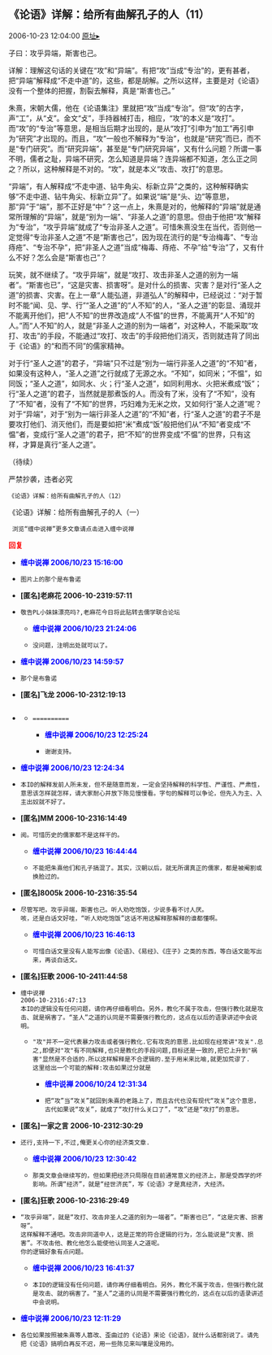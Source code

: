 ## 《论语》详解：给所有曲解孔子的人（11）
2006-10-23 12:04:00
[原址▸](http://www.fxgan.com/chan_time/2006_07_12/363.htm)



 



 


 子曰：攻乎异端，斯害也己。


 


 详解：理解这句话的关键在“攻”和“异端”。有把“攻”当成“专治”的，更有甚者，把“异端”解释成“不走中道”的，这些，都是胡解。之所以这样，主要是对《论语》没有一个整体的把握，割裂去解释，真是“斯害也己。”


 


 朱熹，宋朝大儒，他在《论语集注》里就把“攻”当成“专治”。但“攻”的古字，声“工”，从“攴”。金文“攴”，手持器械打击，相应，“攻”的本义是“攻打”。而“攻”的“专治”等意思，是相当后期才出现的，是从“攻打”引申为“加工”再引申为“研究”才出现的。而且，“攻”一般也不解释为“专治”，也就是“研究”而已，而不是“专门研究”。而“研究异端”，甚至是“专门研究异端”，又有什么问题？所谓一事不明，儒者之耻，异端不研究，怎么知道是异端？连异端都不知道，怎么正之同之？所以，这种解释是不对的。“攻”，就是本义“攻击、攻打”的意思。


 


 “异端”，有人解释成“不走中道、钻牛角尖、标新立异”之类的，这种解释确实够“不走中道、钻牛角尖、标新立异”了。如果说“端”是“头、边”等意思，那“异”于“端”，那不正好是“中”？这一点上，朱熹是对的，他解释的“异端”就是通常所理解的“异端”，就是“别为一端”、“非圣人之道”的意思。但由于他把“攻”解释为“专治”，“攻乎异端”就成了“专治非圣人之道”。可惜朱熹没生在当代，否则他一定觉得“专治非圣人之道”不是“斯害也己”，因为现在流行的是“专治梅毒”、“专治痔疮”、“专治不孕”，把“非圣人之道”当成“梅毒、痔疮、不孕”给“专治”了，又有什么不好？怎么会是“斯害也己”？


 


 玩笑，就不继续了。“攻乎异端”，就是“攻打、攻击非圣人之道的别为一端者”。“斯害也已”，“这是灾害、损害呀”。是对什么的损害、灾害？是对行“圣人之道”的损害、灾害。在上一章“人能弘道，非道弘人”的解释中，已经说过：“对于暂时不能“闻、见、学、行”“圣人之道”的“人不知”的人，“圣人之道”的彰显、涌现并不能离开他们，把“人不知”的世界改造成“人不愠”的世界，不能离开“人不知”的人。”而“人不知”的人，就是“非圣人之道的别为一端者”，对这种人，不能采取“攻打、攻击”的手段，不能通过“攻打、攻击”的手段把他们消灭，否则就违背了同出于《论语》的“和而不同”的儒家精神。


 


 对于行“圣人之道”的君子，“异端”只不过是“别为一端行非圣人之道”的“不知”者，如果没有这种人，“圣人之道”之行就成了无源之水。“不知”，如同米；“不愠”，如同饭；“圣人之道”，如同水、火；行“圣人之道”，如同利用水、火把米煮成“饭”；行“圣人之道”的君子，当然就是那煮饭的人。而没有了米，没有了“不知”，没有了“不知”者，没有了“不知”的世界，巧妇难为无米之炊，又如何行“圣人之道”呢？对于“异端”，对于“别为一端行非圣人之道”的“不知”者，行“圣人之道”的君子不是要攻打他们、消灭他们，而是要如把“米”煮成“饭”般把他们从“不知”者变成“不愠”者，变成行“圣人之道”的君子，把“不知”的世界变成“不愠”的世界，只有这样，才算是真行“圣人之道”。


 


 
  
   （待续）
  
  
   
  
  
   严禁抄袭，违者必究
  
  
   
    
   
  
  
   
    
   
   
    《论语》详解：给所有曲解孔子的人（12）
   
  
  
   
  
  
   《论语》详解：给所有曲解孔子的人（一）
  
  
   
    
   
   
    
   
   
    
     浏览“缠中说禅”更多文章请点击进入缠中说禅
    
   
  
 





<font color='red'>**回复**</font>


- <font color='blue'>**缠中说禅 2006/10/23 15:16:00**</font>
- ```
  图片上的那个是布鲁诺
  ```
- **[匿名]老麻花 2006-10-2319:57:11**
- ```
  敬告PL小妹妹漂亮吗?,老麻花今日将此贴转去儒学联合论坛
  ```
   - <font color='blue'>**缠中说禅 2006/10/23 21:24:06**</font>
   - ```
     没问题，注明出处就可以了。
     ```
- <font color='blue'>**缠中说禅 2006/10/23 14:59:57**</font>
- ```
  那个是布鲁诺
  ```
- **[匿名]飞龙 2006-10-2312:19:13**
- ```

  ```
   - ```
     ==========
     ```
      - <font color='blue'>**缠中说禅 2006/10/23 12:25:24**</font>
      - ```
        谢谢支持。
        ```
- <font color='blue'>**缠中说禅 2006/10/23 12:24:34**</font>
- ```
  本ID的解释发前人所未发，但不是随意而发，一定会坚持解释的科学性、严谨性、严肃性，意思该怎样就怎样，请大家耐心并放下陈见慢慢看。字句的解释可以争论，但先入为主、入主出奴就不好了。
  ```
- **[匿名]MM 2006-10-2316:14:49**
- ```
  阅。可惜历史的儒家都不是这样干的。
  ```
   - <font color='blue'>**缠中说禅 2006/10/23 16:44:44**</font>
   - ```
     不能把朱熹他们和孔子搞混了。其实，汉朝以后，就无所谓真正的儒家，都是被阉割或换脸过的。
     ```
- **[匿名]8005k 2006-10-2316:35:54**
- ```
  尽管写吧，攻乎异端，斯害也己。听人劝吃饱饭，少说多看不讨人厌。
  咳，还是白话文好哇，“听人劝吃饱饭”这话不用这解释那解释的谁都懂啊。
  ```
   - <font color='blue'>**缠中说禅 2006/10/23 16:46:13**</font>
   - ```
     可惜白话文里没有人能写出像《论语》、《易经》、《庄子》之类的东西，等白话文能写出来，再谈白话文。
     ```
- **[匿名]狂歌 2006-10-2411:44:58**
- ```
  缠中说禅
  2006-10-2316:47:13
  本ID的逻辑没有任何问题，请你再仔细看明白。另外，教化不属于攻击，但强行教化就是攻击、就是祸害了。“圣人”之道的认同是不需要强行教化的，这点在以后的语录讲述中会说明。
  ```
   - ```
     "攻"并不一定代表暴力攻击或者强行教化.它有攻克的意思.比如现在经常讲"攻关".总之,即便对"攻"有不同解释,也只是教化的手段问题,目标还是一致的,把它上升到"祸害"显然是不合适的.所以这样解释是不合逻辑的.至于用米来比喻,就更加荒谬了.
     这里给出一个可能的解释:攻击如果过分就是
     ```
      - <font color='blue'>**缠中说禅 2006/10/24 12:31:34**</font>
      - ```
        把“攻”当“攻关”就回到朱熹的老路上了，而且古代也没有现代“攻关”这个意思，古代如果说“攻关”，就成了“攻打什么关口了”，“攻”还是“攻打”的意思。
        ```
- **[匿名]一家之言 2006-10-2312:30:29**
- ```
  还行,支持一下,不过,俺更关心你的经济类文章.
  ```
   - <font color='blue'>**缠中说禅 2006/10/23 12:30:42**</font>
   - ```
     那类文章会继续写的，但如果把经济只局限在目前通常意义的经济上，那是受西学的坏影响。所谓“经济”，就是“经世济民”，写《论语》才是真经济，大经济。
     ```
- **[匿名]狂歌 2006-10-2316:29:49**
- ```
  “攻乎异端”，就是“攻打、攻击非圣人之道的别为一端者”。“斯害也已”，“这是灾害、损害呀”。
  这样解释不通吧。攻击非同道中人，这是正常的符合逻辑的行为，怎么能说是“灾害、损害”。不攻击他、教化他怎么能使他认同圣人之道呢。
  你的逻辑好象有点问题。
  ```
   - <font color='blue'>**缠中说禅 2006/10/23 16:41:37**</font>
   - ```
     本ID的逻辑没有任何问题，请你再仔细看明白。另外，教化不属于攻击，但强行教化就是攻击、就的祸害了。“圣人”之道的认同是不需要强行教化的，这点在以后的语录讲述中会说明。
     ```
- <font color='blue'>**缠中说禅 2006/10/23 12:11:29**</font>
- ```
  各位如果按照被朱熹等人篡改、歪曲过的《论语》来论《论语》，就什么话都别说了。请先把《论语》搞明白再反不迟，用一些陈见来叫嚷是没用的。
  ```
